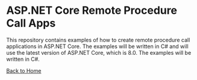 # ASP.NET Core Remote Procedure Call Apps
This repository contains examples of how to create remote procedure call applications in ASP.NET Core. The examples will be written in C# and will use the latest version of ASP.NET Core, which is 8.0. The examples will be written in C#.

[Back to Home](../README.md)